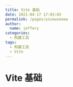 ```yaml
---
title: Vite 基础
date: 2021-04-17 17:03:03
permalink: /pages/yssewseeew
author: 
  name: jeffery
categories: 
  - 构建工具
tags: 
  - 构建工具
  - Vite
---
```


# Vite 基础

